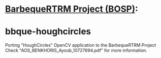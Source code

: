 # [BarbequeRTRM Project (BOSP)](https://bosp.deib.polimi.it):
# bbque-houghcircles
Porting "HoughCircles" OpenCV application to the BarbequeRTRM Project
Check "AOS_BENKHORIS_Ayoub_10727694.pdf" for more information.




